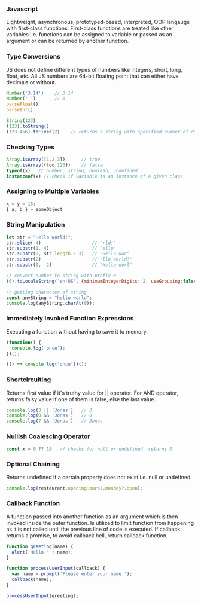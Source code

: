 ### Javascript
Lightweight, asynchronous, prototyped-based, interpreted, OOP langauge with first-class functions. First-class functions are treated like other variables i.e. functions can be assigned to variable or passed as an argument or can be returned by another function.

### Type Conversions
JS does not define different types of numbers like integers, short, long, float, etc. All JS numbers are 64-bit floating point that can either have decimals or without.
```js
Number('3.14')    // 3.14
Number(' ')       // 0
parseFloat()
parseInt()

String(123)
(123).toString()
(123.456).toFixed(2)    // returns a string with specified number of decimals
```

### Checking Types
```js
Array.isArray([1,2,3])      // true
Array.isArray({foo:123})    // false
typeof(x)   // number, string, boolean, undefined 
instanceof(x) // check if variable is an instance of a given class
```

### Assigning to Multiple Variables
```js
x = y = 15;
{ a, b } = someObject
```

### String Manipulation
```js
let str = "Hello world!";
str.slice(-4)                   // "rld!"
str.substr(1, 4)                // "ello"
str.substr(0, str.length - 3)   // "Hello wor"
str.substr(2)                   // "llo world!"
str.substr(0, -2)               // "Hello worl"

// convert number to string with prefix 0
(6).toLocaleString('en-US', {minimumIntegerDigits: 2, useGrouping:false})

// getting character of string
const anyString = "hello world";
console.log(anyString.charAt(0));
```

### Immediately Invoked Function Expressions
Executing a function without having to save it to memory.
```js
(function() {
  console.log('once');
})();

(() => console.log('once'))();
```

### Shortcircuiting
Returns first value if it's truthy value for || operator. For AND operator, returns falsy value if one of them is false, else the last value.

```javascript
console.log(3 || 'Jonas')   // 3
console.log(0 && 'Jonas')   // 0
console.log(7 && 'Jonas')   // Jonas
```

### Nullish Coalescing Operator
```javascript
const x = 0 ?? 10   // checks for null or undefined, returns 0
```

### Optional Chaining
Returns undefined if a certain property does not exist i.e. null or undefined.
```javascript
console.log(restaurant.openingHours?.monday?.open); 
```

### Callback Function
A function passed into another function as an argument which is then invoked inside the outer function. Is utilized to limit function from happening as it is not called until the previous line of code is executed. If callback returns a promise, to avoid callback hell, return callback function.
```javascript
function greeting(name) {
  alert('Hello ' + name);
}

function processUserInput(callback) {
  var name = prompt('Please enter your name.');
  callback(name);
}

processUserInput(greeting);
```

